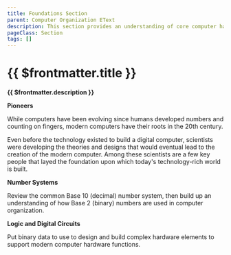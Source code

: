 ```yaml
---
title: Foundations Section
parent: Computer Organization EText
description: This section provides an understanding of core computer hardware/software concepts, standards, and components present on modern-day computers
pageClass: Section
tags: []
---
```


# {{ $frontmatter.title }}
**{{ $frontmatter.description }}**

**Pioneers**

While computers have been evolving since humans developed numbers and counting on fingers, modern computers have their roots in the 20th century.

Even before the technology existed to build a digital computer, scientists were developing the theories and designs that would eventual lead to the creation of the modern computer. Among these scientists are a few key people that layed the foundation upon which today's technology-rich world is built.

**Number Systems**

Review the common Base 10 (decimal) number system, then build up an understanding of how Base 2 (binary) numbers are used in computer organization.

**Logic and Digital Circuits**

Put binary data to use to design and build complex hardware elements to support modern computer hardware functions.
